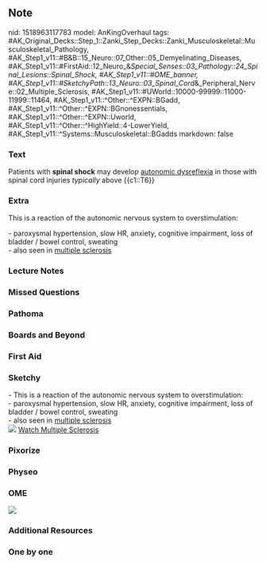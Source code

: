 ## Note
nid: 1518963117783
model: AnKingOverhaul
tags: #AK_Original_Decks::Step_1::Zanki_Step_Decks::Zanki_Musculoskeletal::Musculoskeletal_Pathology, #AK_Step1_v11::#B&B::15_Neuro::07_Other::05_Demyelinating_Diseases, #AK_Step1_v11::#FirstAid::12_Neuro_&_Special_Senses::03_Pathology::24_Spinal_Lesions::Spinal_Shock, #AK_Step1_v11::#OME_banner, #AK_Step1_v11::#SketchyPath::13_Neuro::03_Spinal_Cord_&_Peripheral_Nerve::02_Multiple_Sclerosis, #AK_Step1_v11::#UWorld::10000-99999::11000-11999::11464, #AK_Step1_v11::^Other::^EXPN::BGadd, #AK_Step1_v11::^Other::^EXPN::BGnonessentials, #AK_Step1_v11::^Other::^EXPN::Uworld, #AK_Step1_v11::^Other::^HighYield::4-LowerYield, #AK_Step1_v11::^Systems::Musculoskeletal::BGadds
markdown: false

### Text
Patients with <b>spinal shock</b> may develop <u>autonomic
dysreflexia</u> in those with spinal cord injuries <i>typically</i>
above {{c1::T6}}

### Extra
This is a reaction of the autonomic nervous system to
overstimulation:
<div>
  <div>
    - paroxysmal hypertension, slow HR, anxiety, cognitive
    impairment, loss of bladder / bowel control, sweating
  </div>
  <div>
    - also seen in <u>multiple sclerosis</u>
  </div>
</div>

### Lecture Notes


### Missed Questions


### Pathoma


### Boards and Beyond


### First Aid


### Sketchy
<div>
  - This is a reaction of the autonomic nervous system to
  overstimulation:
  <div>
    <div>
      - paroxysmal hypertension, slow HR, anxiety, cognitive
      impairment, loss of bladder / bowel control, sweating
    </div>
    <div>
      - also seen in <u>multiple sclerosis</u>
    </div>
  </div>
</div><img src="Zoverall%20picture%20(102)_1566160514431.JPG">
<a href=
"https://dashboard.sketchy.com/study/medical/courses/medical-pathophysiology/units/medical-pathophysiology-neuro/videos/medical-pathophysiology-neuro-spinal-cord-and-peripheral-nerve-multiple-sclerosis?utm_source=anki&utm_medium=partnership&utm_campaign=february_update&utm_content=medical">
Watch Multiple Sclerosis</a>

### Pixorize


### Physeo


### OME
<div class="ome-widget">
  <a href="https://onlinemeded.org?ref=anki"><img src=
  "_OME_AnkiFlashcards_General_7.png"></a>
</div>

### Additional Resources


### One by one

